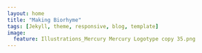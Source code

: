 ```yaml
---
layout: home
title: "Making Biorhyme"
tags: [Jekyll, theme, responsive, blog, template]
image: 
  feature: Illustrations_Mercury Mercury Logotype copy 35.png
---
```

